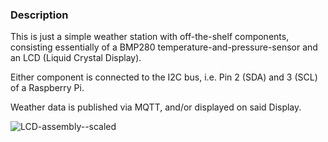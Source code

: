### Description

This is just a simple weather station with off-the-shelf components, consisting essentially of a BMP280 temperature-and-pressure-sensor and an LCD (Liquid Crystal Display).

Either component is connected to the I2C bus, i.e. Pin 2 (SDA) and 3 (SCL) of a Raspberry Pi.

Weather data is published via MQTT, and/or displayed on said Display.

![LCD-assembly--scaled](https://github.com/Florian-Wilhelm/Raspberry-Pi/assets/77980708/a83b0d83-194f-4272-b989-b6af7ab5d724)
